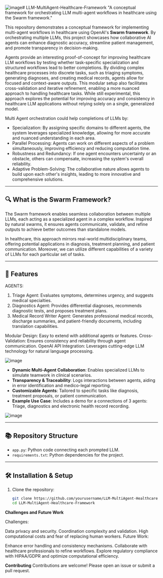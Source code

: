 ![image](https://github.com/user-attachments/assets/5d4b8950-5985-4f58-b1fd-013b2808c87b)# LLM-MultiAgent-Healthcare-Framework
"A conceptual framework for orchestrating LLM multi-agent workflows in healthcare using the Swarm framework."

This repository demonstrates a conceptual framework for implementing multi-agent workflows in healthcare using OpenAI's **Swarm framework**. By orchestrating multiple LLMs, this project showcases how collaborative AI agents can enhance diagnostic accuracy, streamline patient management, and promote transparency in decision-making.

Agents provide an interesting proof-of-concept for improving healthcare LLM workflows by testing whether task-specific specialization and structured workflows lead to better completions. By dividing complex healthcare processes into discrete tasks, such as triaging symptoms, generating diagnoses, and creating medical records, agents allow for focused and context-aware outputs. This modular setup also facilitates cross-validation and iterative refinement, enabling a more nuanced approach to handling healthcare tasks. While still experimental, this approach explores the potential for improving accuracy and consistency in healthcare LLM applications without relying solely on a single, generalized model.

Multi Agent orchestration could help completions of LLMs by:
- Specialization: By assigning specific domains to different agents, the system leverages specialized knowledge, allowing for more accurate and nuanced understanding in each area.
- Parallel Processing: Agents can work on different aspects of a problem simultaneously, improving efficiency and reducing computation time.
- Robustness and Redundancy: If one agent encounters uncertainty or an obstacle, others can compensate, increasing the system's overall reliability.
- Adaptive Problem-Solving: The collaborative nature allows agents to build upon each other's insights, leading to more innovative and comprehensive solutions.

---

## 🔍 What is the Swarm Framework?

The Swarm framework enables seamless collaboration between multiple LLMs, each acting as a specialized agent in a complex workflow. Inspired by natural swarms, it ensures agents communicate, validate, and refine outputs to achieve better outcomes than standalone models.

In healthcare, this approach mirrors real-world multidisciplinary teams, offering potential applications in diagnosis, treatment planning, and patient communication. Moreover, we can utilize different capabilities of a variety of LLMs for each particular set of tasks.

---

## 🚀 Features


AGENTS:

1. Triage Agent: Evaluates symptoms, determines urgency, and suggests medical specialties.
2. Diagnostics Agent: Provides differential diagnoses, recommends diagnostic tests, and proposes treatment plans.
3. Medical Record Writer Agent: Generates professional medical records, discharge summaries, and patient-friendly documents, including translation capabilities.

Modular Design: Easy to extend with additional agents or features.
Cross-Validation: Ensures consistency and reliability through agent communication.
OpenAI API Integration: Leverages cutting-edge LLM technology for natural language processing.

![image](https://github.com/user-attachments/assets/8b0d3c00-081e-473a-90a9-ebd642e83b76)

- **Dynamic Multi-Agent Collaboration**: Enables specialized LLMs to simulate teamwork in clinical scenarios.
- **Transparency & Traceability**: Logs interactions between agents, aiding in error identification and medico-legal reporting.
- **Customizable Agents**: Tailored to specific tasks like diagnosis, treatment proposals, or patient communication.
- **Example Use Case**: Includes a demo for a connections of 3 agents: Triage, diagnostics and electronic health record recording.

![image](https://github.com/user-attachments/assets/6635ac58-6e4c-47d4-a78b-91ae951d1a3a)

---

## 📚 Repository Structure

- `app.py`: Python code connecting each prompted LLM.
- `requirements.txt`: Python dependencies for the project.

---

## 🛠️ Installation & Setup

1. Clone the repository:
   ```bash
   git clone https://github.com/yourusername/LLM-MultiAgent-Healthcare-Framework.git
   cd LLM-MultiAgent-Healthcare-Framework

**Challenges and Future Work**

Challenges:

Data privacy and security.
Coordination complexity and validation.
High computational costs and fear of replacing human workers.
Future Work:

Enhance error handling and consistency mechanisms.
Collaborate with healthcare professionals to refine workflows.
Explore regulatory compliance with HIPAA/GDPR and optimize computational efficiency.

**Contributing**
Contributions are welcome! Please open an issue or submit a pull request.
